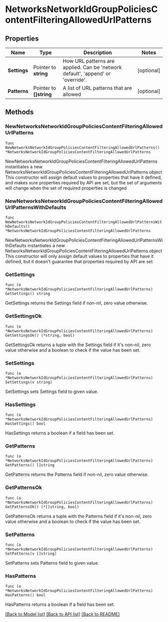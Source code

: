 # NetworksNetworkIdGroupPoliciesContentFilteringAllowedUrlPatterns

## Properties

Name | Type | Description | Notes
------------ | ------------- | ------------- | -------------
**Settings** | Pointer to **string** | How URL patterns are applied. Can be &#39;network default&#39;, &#39;append&#39; or &#39;override&#39;. | [optional] 
**Patterns** | Pointer to **[]string** | A list of URL patterns that are allowed | [optional] 

## Methods

### NewNetworksNetworkIdGroupPoliciesContentFilteringAllowedUrlPatterns

`func NewNetworksNetworkIdGroupPoliciesContentFilteringAllowedUrlPatterns() *NetworksNetworkIdGroupPoliciesContentFilteringAllowedUrlPatterns`

NewNetworksNetworkIdGroupPoliciesContentFilteringAllowedUrlPatterns instantiates a new NetworksNetworkIdGroupPoliciesContentFilteringAllowedUrlPatterns object
This constructor will assign default values to properties that have it defined,
and makes sure properties required by API are set, but the set of arguments
will change when the set of required properties is changed

### NewNetworksNetworkIdGroupPoliciesContentFilteringAllowedUrlPatternsWithDefaults

`func NewNetworksNetworkIdGroupPoliciesContentFilteringAllowedUrlPatternsWithDefaults() *NetworksNetworkIdGroupPoliciesContentFilteringAllowedUrlPatterns`

NewNetworksNetworkIdGroupPoliciesContentFilteringAllowedUrlPatternsWithDefaults instantiates a new NetworksNetworkIdGroupPoliciesContentFilteringAllowedUrlPatterns object
This constructor will only assign default values to properties that have it defined,
but it doesn't guarantee that properties required by API are set

### GetSettings

`func (o *NetworksNetworkIdGroupPoliciesContentFilteringAllowedUrlPatterns) GetSettings() string`

GetSettings returns the Settings field if non-nil, zero value otherwise.

### GetSettingsOk

`func (o *NetworksNetworkIdGroupPoliciesContentFilteringAllowedUrlPatterns) GetSettingsOk() (*string, bool)`

GetSettingsOk returns a tuple with the Settings field if it's non-nil, zero value otherwise
and a boolean to check if the value has been set.

### SetSettings

`func (o *NetworksNetworkIdGroupPoliciesContentFilteringAllowedUrlPatterns) SetSettings(v string)`

SetSettings sets Settings field to given value.

### HasSettings

`func (o *NetworksNetworkIdGroupPoliciesContentFilteringAllowedUrlPatterns) HasSettings() bool`

HasSettings returns a boolean if a field has been set.

### GetPatterns

`func (o *NetworksNetworkIdGroupPoliciesContentFilteringAllowedUrlPatterns) GetPatterns() []string`

GetPatterns returns the Patterns field if non-nil, zero value otherwise.

### GetPatternsOk

`func (o *NetworksNetworkIdGroupPoliciesContentFilteringAllowedUrlPatterns) GetPatternsOk() (*[]string, bool)`

GetPatternsOk returns a tuple with the Patterns field if it's non-nil, zero value otherwise
and a boolean to check if the value has been set.

### SetPatterns

`func (o *NetworksNetworkIdGroupPoliciesContentFilteringAllowedUrlPatterns) SetPatterns(v []string)`

SetPatterns sets Patterns field to given value.

### HasPatterns

`func (o *NetworksNetworkIdGroupPoliciesContentFilteringAllowedUrlPatterns) HasPatterns() bool`

HasPatterns returns a boolean if a field has been set.


[[Back to Model list]](../README.md#documentation-for-models) [[Back to API list]](../README.md#documentation-for-api-endpoints) [[Back to README]](../README.md)


